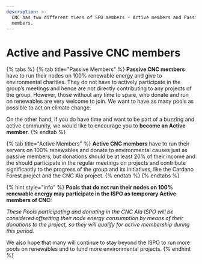 ```yaml
---
description: >-
  CNC has two different tiers of SPO members - Active members and Passive
  members.
---
```


# Active and Passive CNC members

{% tabs %}
{% tab title="Passive Members" %}
**Passive CNC members** have to run their nodes on 100% renewable energy and give to environmental charities. They do not have to actively participate in the group’s meetings and hence are not directly contributing to any projects of the group. However, those without any time to spare, who donate and run on renewables are very welcome to join. We want to have as many pools as possible to act on climate change.&#x20;

On the other hand, if you do have time and want to be part of a buzzing and active community, we would like to encourage you to **become an Active member**.
{% endtab %}

{% tab title="Active Members" %}
**Active CNC members** have to run their servers on 100% renewables and donate to environmental causes just as passive members, but donations should be at least 20% of their income and the should participate in the regular meetings on projects and contribute significantly to the progress of the group and its initiatives, like the Cardano Forest project and the CNC Ala project.
{% endtab %}
{% endtabs %}

{% hint style="info" %}
**Pools that do not run their nodes on 100% renewable energy may participate in the ISPO as temporary Active members of CNC:**

_These Pools participating and donating in the CNC Ala ISPO will be considered offsetting their node energy consumption by means of their donations to the project, so they will qualify for active membership during this period._&#x20;

We also hope that many will continue to stay beyond the ISPO to run more pools on renewables and to fund more environmental projects.
{% endhint %}
